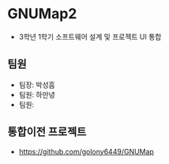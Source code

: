 # GNUMap2
* 3학년 1학기 소프트웨어 설계 및 프로젝트 UI 통합

## 팀원
* 팀장: 박성흠
* 팀원: 하만녕
* 팀원: 

## 통합이전 프로젝트
* https://github.com/golony6449/GNUMap
